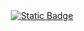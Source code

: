 <div align="center">
  <a href="https://mi1nor.github.io/new-v/"><img alt="Static Badge" src="https://img.shields.io/badge/%D0%BF%D0%B5%D1%80%D0%B5%D0%B9%D1%82%D0%B8%20%D0%BD%D0%B0%20%D1%81%D0%B0%D0%B9%D1%82-mi1nor.github.io%2Fnew-v%2F?style=for-the-badge&link=mi1nor.github.io%2Fnew-v%2F">
</a>
</div>
